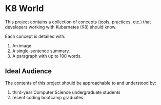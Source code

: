 # K8 World

This project contains a collection of concepts (tools, practices, etc.) that developers working with Kubernetes (K8) should know.

Each concept is detailed with:
1. An image.
2. A single-sentence summary.
3. A paragraph with up to 100 words.

## Ideal Audience

The contents of this project should be approachable to and understood by:
1. third-year Computer Science undergraduate students
2. recent coding bootcamp graduates
